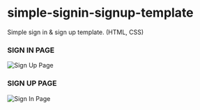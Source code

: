# simple-signin-signup-template
Simple sign in &amp; sign up template. (HTML, CSS)

### **SIGN IN PAGE**
![Sign Up Page](https://i.ibb.co/tJw7h5m/Screenshot-1.png)

### **SIGN UP PAGE**
![Sign In Page](https://i.ibb.co/4d02kXJ/Screenshot-2.png)
